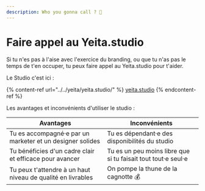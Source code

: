 ```yaml
---
description: Who you gonna call ? 👻
---
```


# Faire appel au Yeita.studio

Si tu n'es pas à l'aise avec l'exercice du branding, ou que tu n'as pas le temps de t'en occuper, tu peux faire appel au Yeita.studio pour t'aider.&#x20;

Le Studio c'est ici :&#x20;

{% content-ref url="../../yeita/yeita.studio/" %}
[yeita.studio](../../yeita/yeita.studio/)
{% endcontent-ref %}

Les avantages et inconvénients d'utiliser le studio :&#x20;

| Avantages                                                   | Inconvénients                                                 |
| ----------------------------------------------------------- | ------------------------------------------------------------- |
| Tu es accompagné·e par un marketer et un designer solides   | Tu es dépendant·e des disponibilités du studio                |
| Tu bénéficies d'un cadre clair et efficace pour avancer     | Tu es un peu moins libre que si tu faisait tout tout·e seul·e |
| Tu peux t'attendre à un haut niveau de qualité en livrables | On pompe la thune de la cagnotte :moneybag:                   |
